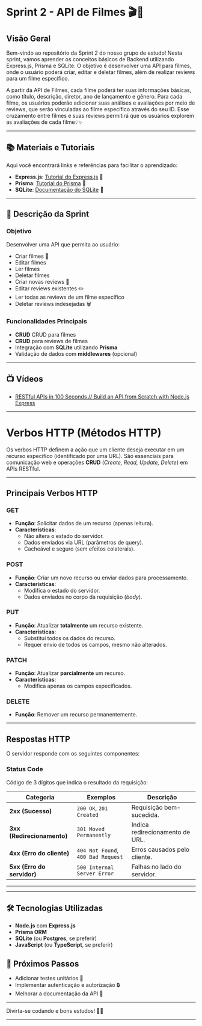 # Sprint 2 - API de Filmes 🎬🚀

## Visão Geral

Bem-vindo ao repositório da Sprint 2 do nosso grupo de estudo! Nesta sprint, vamos aprender os conceitos básicos de Backend utilizando Express.js, Prisma e SQLite. O objetivo é desenvolver uma API para filmes, onde o usuário poderá criar, editar e deletar filmes, além de realizar reviews para um filme específico.

A partir da API de Filmes, cada filme poderá ter suas informações básicas, como título, descrição, diretor, ano de lançamento e gênero. Para cada filme, os usuários poderão adicionar suas análises e avaliações por meio de reviews, que serão vinculadas ao filme específico através do seu ID. Esse cruzamento entre filmes e suas reviews permitirá que os usuários explorem as avaliações de cada filme💡✨

---

## 📚 Materiais e Tutoriais

Aqui você encontrará links e referências para facilitar o aprendizado:

- **Express.js**: [Tutorial do Express.js](https://expressjs.com/pt-br/) 🎥
- **Prisma**: [Tutorial do Prisma](https://www.prisma.io/docs/getting-started/quickstart-sqlite) 🎥
- **SQLite**: [Documentação do SQLite](https://www.sqlite.org/docs.html) 📖

---

## 🚀 Descrição da Sprint

### Objetivo

Desenvolver uma API que permita ao usuário:

- Criar filmes 📜
- Editar filmes
- Ler filmes
- Deletar filmes
- Criar novas reviews 🎯
- Editar reviews existentes ✏️
- Ler todas as reviews de um filme específico
- Deletar reviews indesejadas 🗑️

### Funcionalidades Principais

- **CRUD** CRUD para filmes
- **CRUD** para reviews de filmes
- Integração com **SQLite** utilizando **Prisma**
- Validação de dados com **middlewares** (opcional)

---

## 📺 Vídeos

- [RESTful APIs in 100 Seconds // Build an API from Scratch with Node.js Express](https://www.youtube.com/watch?v=-MTSQjw5DrM&t=260s&ab_channel=Fireship)

---

# Verbos HTTP (Métodos HTTP)

Os verbos HTTP definem a ação que um cliente deseja executar em um recurso específico (identificado por uma URL). São essenciais para comunicação web e operações **CRUD** (_Create, Read, Update, Delete_) em APIs RESTful.

---

## Principais Verbos HTTP

### **GET**

- **Função**: Solicitar dados de um recurso (apenas leitura).
- **Características**:
  - Não altera o estado do servidor.
  - Dados enviados via URL (parâmetros de query).
  - Cacheável e seguro (sem efeitos colaterais).

### **POST**

- **Função**: Criar um novo recurso ou enviar dados para processamento.
- **Características**:
  - Modifica o estado do servidor.
  - Dados enviados no corpo da requisição (_body_).

### **PUT**

- **Função**: Atualizar **totalmente** um recurso existente.
- **Características**:
  - Substitui todos os dados do recurso.
  - Requer envio de todos os campos, mesmo não alterados.

### **PATCH**

- **Função**: Atualizar **parcialmente** um recurso.
- **Características**:
  - Modifica apenas os campos especificados.

### **DELETE**

- **Função**: Remover um recurso permanentemente.

---

## Respostas HTTP

O servidor responde com os seguintes componentes:

### **Status Code**

Código de 3 dígitos que indica o resultado da requisição:

| Categoria                  | Exemplos                           | Descrição                       |
| -------------------------- | ---------------------------------- | ------------------------------- |
| **2xx (Sucesso)**          | `200 OK`, `201 Created`            | Requisição bem-sucedida.        |
| **3xx (Redirecionamento)** | `301 Moved Permanently`            | Indica redirecionamento de URL. |
| **4xx (Erro do cliente)**  | `404 Not Found`, `400 Bad Request` | Erros causados pelo cliente.    |
| **5xx (Erro do servidor)** | `500 Internal Server Error`        | Falhas no lado do servidor.     |

---

---

## 🛠️ Tecnologias Utilizadas

- **Node.js** com **Express.js**
- **Prisma ORM**
- **SQLite** (ou **Postgres**, se preferir)
- **JavaScript** (ou **TypeScript**, se preferir)

## 🎯 Próximos Passos

- Adicionar testes unitários 🧪
- Implementar autenticação e autorização 🔒
- Melhorar a documentação da API 📖

---

Divirta-se codando e bons estudos! 🚀✨

---
